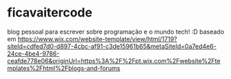 # ficavaitercode
blog pessoal para escrever sobre programação e o mundo tech! :D 
baseado em https://www.wix.com/website-template/view/html/1719?siteId=cdfed7d0-d897-4cbc-af91-c3de15961b65&metaSiteId=0a7ed4e6-24ce-4be4-9786-ceafde778e06&originUrl=https%3A%2F%2Fpt.wix.com%2Fwebsite%2Ftemplates%2Fhtml%2Fblogs-and-forums
